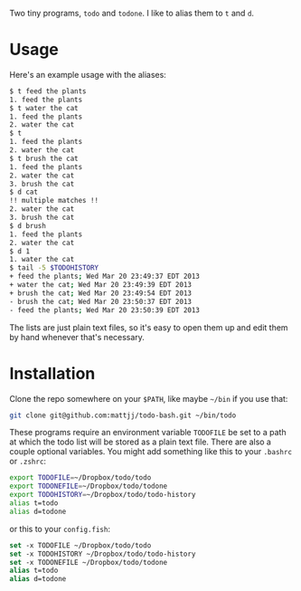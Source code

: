 Two tiny programs, `todo` and `todone`. I like to alias them to `t` and `d`.

# Usage #

Here's an example usage with the aliases:

```bash
$ t feed the plants
1. feed the plants
$ t water the cat
1. feed the plants
2. water the cat
$ t
1. feed the plants
2. water the cat
$ t brush the cat
1. feed the plants
2. water the cat
3. brush the cat
$ d cat
!! multiple matches !!
2. water the cat
3. brush the cat
$ d brush
1. feed the plants
2. water the cat
$ d 1
1. water the cat
$ tail -5 $TODOHISTORY
+ feed the plants; Wed Mar 20 23:49:37 EDT 2013
+ water the cat; Wed Mar 20 23:49:39 EDT 2013
+ brush the cat; Wed Mar 20 23:49:54 EDT 2013
- brush the cat; Wed Mar 20 23:50:37 EDT 2013
- feed the plants; Wed Mar 20 23:50:39 EDT 2013
```

The lists are just plain text files, so it's easy to open them up and edit them
by hand whenever that's necessary.

# Installation #

Clone the repo somewhere on your `$PATH`, like maybe `~/bin` if you use that:

```bash
git clone git@github.com:mattjj/todo-bash.git ~/bin/todo
```

These programs require an environment variable `TODOFILE` be set to a path at
which the todo list will be stored as a plain text file. There are also a
couple optional variables. You might add something like this to your `.bashrc`
or `.zshrc`:

```bash
export TODOFILE=~/Dropbox/todo/todo
export TODONEFILE=~/Dropbox/todo/todone
export TODOHISTORY=~/Dropbox/todo/todo-history
alias t=todo
alias d=todone
```

or this to your `config.fish`:

```csh
set -x TODOFILE ~/Dropbox/todo/todo
set -x TODOHISTORY ~/Dropbox/todo/todo-history
set -x TODONEFILE ~/Dropbox/todo/todone
alias t=todo
alias d=todone
```
